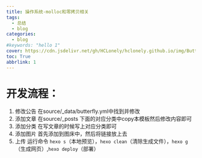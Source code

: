 ```yaml
---
title: 操作系统-molloc和零拷贝相关
tags:
  - 总结
  - blog
categories:
  - blog
#keywords: "hello 1"
cover: https://cdn.jsdelivr.net/gh/HCLonely/hclonely.github.io/img/Butterfly/006.webp
toc: True
abbrlink: 1
---
```


# 开发流程：
1. 修改公告 在source/_data/butterfly.yml中找到并修改
2. 添加文章 在source/_posts 下面的对应分类中copy本模板然后修改内容即可
3. 添加分类 在写文章的时候写上对应分类即可
4. 添加图片 首先添加到图床中，然后将链接放上去
5. 上传 运行命令 `hexo s`（本地预览），`hexo clean`（清除生成文件），`hexo g`（生成网页）,`hexo deploy`（部署）